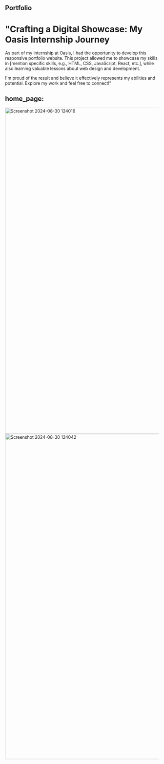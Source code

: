 ## Portfolio

# "Crafting a Digital Showcase: My Oasis Internship Journey

As part of my internship at Oasis, I had the opportunity to develop this responsive portfolio website. This project allowed me to showcase my skills in [mention specific skills, e.g., HTML, CSS, JavaScript, React, etc.], while also learning valuable lessons about web design and development.

I'm proud of the result and believe it effectively represents my abilities and potential. Explore my work and feel free to connect!"


## home_page:
<img width="1067" alt="Screenshot 2024-08-30 124016" src="https://github.com/user-attachments/assets/20122afb-ff06-4da2-81d7-7eeefdfe9ac5">
<img width="1064" alt="Screenshot 2024-08-30 124042" src="https://github.com/user-attachments/assets/0ea02972-eaa3-4f27-8a4a-e2cd35e6c95a">
